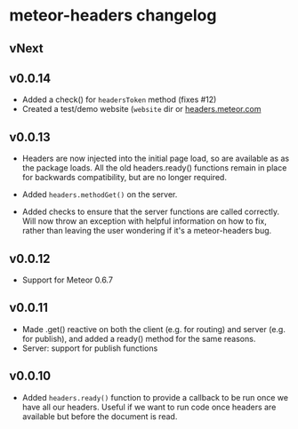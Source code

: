 # meteor-headers changelog

## vNext

## v0.0.14

* Added a check() for `headersToken` method (fixes #12)
* Created a test/demo website (`website` dir or [headers.meteor.com](http://headers.meteor.com)

## v0.0.13

* Headers are now injected into the initial page load, so are available as
as the package loads.  All the old headers.ready() functions remain in
place for backwards compatibility, but are no longer required.

* Added `headers.methodGet()` on the server.

* Added checks to ensure that the server functions are called correctly.
Will now throw an exception with helpful information on how to fix, rather
than leaving the user wondering if it's a meteor-headers bug.

## v0.0.12

* Support for Meteor 0.6.7

## v0.0.11

* Made .get() reactive on both the client (e.g. for routing) and server
(e.g. for publish), and added a ready() method for the same reasons.
* Server: support for publish functions

## v0.0.10

* Added `headers.ready()` function to provide a callback to be run once we have
all our headers.  Useful if we want to run code once headers are available but
before the document is read.